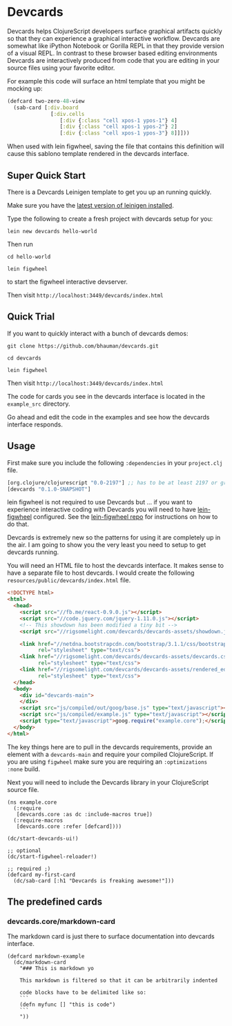 # Devcards

Devcards helps ClojureScript developers surface graphical artifacts
quickly so that they can experience a graphical interactive workflow.
Devcards are somewhat like iPython Notebook or Gorilla REPL in that
they provide version of a visual REPL. In contrast to these browser
based editing environments Devcards are interactively produced from
code that you are editing in your source files using your favorite editor.

For example this code will surface an html template that you might be
mocking up:

```clojure
(defcard two-zero-48-view 
  (sab-card [:div.board 
              [:div.cells
                 [:div {:class "cell xpos-1 ypos-1"} 4]
                 [:div {:class "cell xpos-1 ypos-2"} 2]
                 [:div {:class "cell xpos-1 ypos-3"} 8]]]))
```

When used with lein figwheel, saving the file that contains this
definition will cause this sablono template rendered in the devcards
interface.

## Super Quick Start

There is a Devcards Leinigen template to get you up an running quickly.

Make sure you have the [latest version of leinigen installed](https://github.com/technomancy/leiningen#installation).

Type the following to create a fresh project with devcards setup for you:

```
lein new devcards hello-world
```

Then run

```
cd hello-world

lein figwheel
```

to start the figwheel interactive devserver.

Then visit `http://localhost:3449/devcards/index.html`

## Quick Trial

If you want to quickly interact with a bunch of devcards demos:

```
git clone https://github.com/bhauman/devcards.git

cd devcards

lein figwheel
```

Then visit `http://localhost:3449/devcards/index.html`

The code for cards you see in the devcards interface is located in the
`example_src` directory.

Go ahead and edit the code in the examples and see how the devcards
interface responds.

## Usage

First make sure you include the following `:dependencies` in your `project.clj` file.

```clojure
[org.clojure/clojurescript "0.0-2197"] ;; has to be at least 2197 or greater
[devcards "0.1.0-SNAPSHOT"]
```

lein figwheel is not required to use Devcards but ... if you want to
experience interactive coding with Devcards you will need to have
[lein-figwheel](https://github.com/bhauman/lein-figwheel) configured.
See the [lein-figwheel repo](https://github.com/bhauman/lein-figwheel)
for instructions on how to do that.

Devcards is extremely new so the patterns for using it are completely
up in the air. I am going to show you the very least you need to setup to
get devcards running.

You will need an HTML file to host the devcards interface. It makes
sense to have a separate file to host devcards. I would create the
following `resources/public/devcards/index.html` file.

```html
<!DOCTYPE html>
<html>
  <head>
    <script src="//fb.me/react-0.9.0.js"></script>
    <script src="//code.jquery.com/jquery-1.11.0.js"></script>
    <!-- This showdown has been modified a tiny bit -->
    <script src="//rigsomelight.com/devcards/devcards-assets/showdown.js"></script>

    <link href="//netdna.bootstrapcdn.com/bootstrap/3.1.1/css/bootstrap.min.css" 
          rel="stylesheet" type="text/css">
    <link href="//rigsomelight.com/devcards/devcards-assets/devcards.css" 
          rel="stylesheet" type="text/css">
    <link href="//rigsomelight.com/devcards/devcards-assets/rendered_edn.css"
          rel="stylesheet" type="text/css">
  </head>
  <body>
    <div id="devcards-main">
    </div>
    <script src="js/compiled/out/goog/base.js" type="text/javascript"></script>
    <script src="js/compiled/example.js" type="text/javascript"></script>
    <script type="text/javascript">goog.require("example.core");</script>
  </body>
</html>
```

The key things here are to pull in the devcards requirements, provide
an element with a `devcards-main` and require your compiled
ClojureScript. If you are using `figwheel` make sure you are requiring
an `:optimizations :none` build.

Next you will need to include the Devcards library in your
ClojureScript source file. 

```
(ns example.core
  (:require
   [devcards.core :as dc :include-macros true])
  (:require-macros
   [devcards.core :refer [defcard])))

(dc/start-devcards-ui!)

;; optional
(dc/start-figwheel-reloader!)

;; required ;)
(defcard my-first-card
  (dc/sab-card [:h1 "Devcards is freaking awesome!"]))
```

## The predefined cards

### devcards.core/markdown-card

The markdown card is just there to surface documentation into devcards interface.

```
(defcard markdown-example
  (dc/markdown-card 
    "### This is markdown yo
    
    This markdown is filtered so that it can be arbitrarily indented
    
    code blocks have to be delimited like so:
    ```
    (defn myfunc [] "this is code")
    ```
    "))
```








